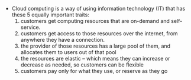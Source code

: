 - Cloud computing is a way of using information technology (IT) that has these 5 equally important traits:
    1. customers get computing resources that are on-demand and self-service.
    2. customers get access to those resources over the internet, from anywhere they have a connection.
    3. the provider of those resources has a large pool of them, and allocates them to users out of that pool
    4. the resources are elastic – which means they can increase or decrease as needed, so customers can be flexible
    5. customers pay only for what they use, or reserve as they go
